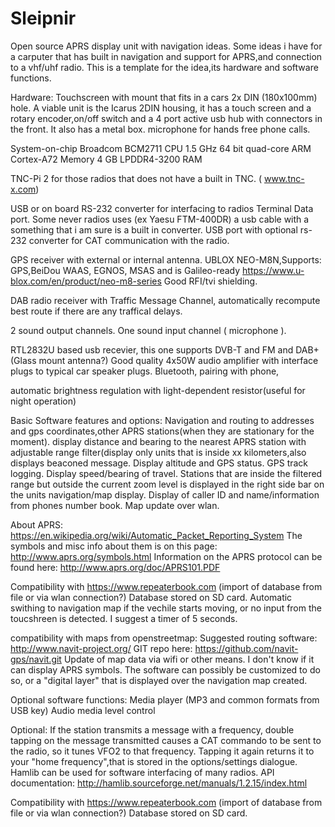 # Sleipnir
Open source APRS display unit with navigation ideas.
Some ideas i have for a carputer that has built in navigation and
support for APRS,and connection to a vhf/uhf radio.
This is a template for the idea,its hardware and software functions.

Hardware:
Touchscreen with mount that fits in a cars 2x DIN (180x100mm) hole.
A viable unit is the Icarus 2DIN housing, it has a touch screen and a
rotary encoder,on/off switch and a 4 port active usb hub with connectors
in the front. It also has a metal box. 
microphone for hands free phone calls.

System-on-chip 
	Broadcom BCM2711
CPU
	1.5 GHz 64 bit quad-core ARM Cortex-A72
Memory
	 4 GB LPDDR4-3200 RAM 

TNC-Pi 2 for those radios that does not have a built in TNC.
( www.tnc-x.com)

USB or on board RS-232 converter for interfacing to radios Terminal Data
port. Some never radios uses (ex Yaesu FTM-400DR) a usb cable with a
something that i am sure is a built in converter.
USB port with optional rs-232 converter for CAT communication with the
radio.

GPS receiver with external or internal antenna.
UBLOX NEO-M8N,Supports:
GPS,BeiDou WAAS, EGNOS, MSAS and is Galileo-ready
https://www.u-blox.com/en/product/neo-m8-series
Good RFI/tvi shielding.

DAB radio receiver with Traffic Message Channel,
automatically recompute best route if there are any traffical delays.

2 sound output channels.
One sound input channel ( microphone ).

RTL2832U based usb recevier, this one supports DVB-T and FM and DAB+ (Glass mount antenna?)
Good quality 4x50W audio amplifier with interface plugs to typical car speaker plugs.
Bluetooth, pairing with phone,

automatic brightness regulation with  light-dependent resistor(useful
for night operation)

Basic Software features and options:
Navigation and routing to addresses and gps coordinates,other APRS stations(when they are stationary for the moment).
display distance and bearing to the nearest APRS station
with adjustable range filter(display only units that is inside xx
kilometers,also displays beaconed message.
Display altitude and GPS status.
GPS track logging.
Display speed/bearing of travel.
Stations that are inside the filtered range but outside the current zoom
level is displayed in the right side bar on the units navigation/map
display. 
Display of caller ID and name/information from phones number book.
Map update over wlan.


About APRS:
https://en.wikipedia.org/wiki/Automatic_Packet_Reporting_System
The symbols and misc info about them is on this page:
http://www.aprs.org/symbols.html
Information on the APRS protocol can be found here:
http://www.aprs.org/doc/APRS101.PDF

Compatibility with https://www.repeaterbook.com (import of database from
file or via wlan connection?) Database stored on SD card.
Automatic swithing to navigation map if the vechile starts moving, or no input from the toucshreen is detected. I suggest a timer of 5 seconds.

compatibility with maps from openstreetmap:
Suggested routing software:
http://www.navit-project.org/
GIT repo here: https://github.com/navit-gps/navit.git
Update of map data via wifi or other means.
I don't know if it can display APRS symbols.
The software can possibly be customized to do so, or a "digital layer" that is displayed over the navigation map created.

Optional software functions:
Media player (MP3 and common formats from USB key)
Audio media level control

Optional:
If the station transmits a message with a frequency, double
tapping on the message transmitted causes a CAT commando to be sent to
the radio, so it tunes VFO2 to that frequency.
Tapping it again returns it to your "home frequency",that is stored in
the options/settings dialogue.
Hamlib can be used for software interfacing of many radios.
API documentation:
http://hamlib.sourceforge.net/manuals/1.2.15/index.html

Compatibility with https://www.repeaterbook.com (import of database from
file or via wlan connection?) Database stored on SD card.
